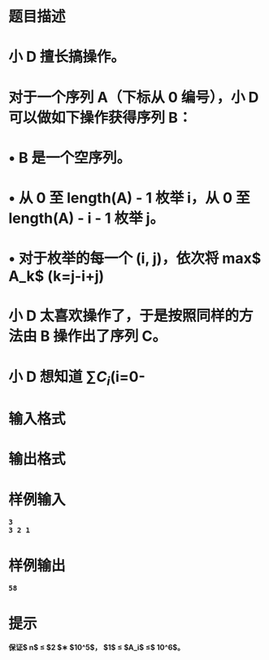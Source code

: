 

# 题目描述



#  



# 小 D 擅长搞操作。



# 对于一个序列 A（下标从 0 编号），小 D 可以做如下操作获得序列 B：



# • B 是一个空序列。



# • 从 0 至 length(A) - 1 枚举 i，从 0 至 length(A) - i - 1 枚举 j。



# • 对于枚举的每一个 (i, j)，依次将 max$ A_k$ (<strong>k=j-i+j)



# 小 D 太喜欢操作了，于是按照同样的方法由 B 操作出了序列 C。



# 小 D 想知道 ∑$C_i$<strong><strong>(i=0-



# 输入格式



# 输出格式



# 样例输入


<pre>3
3 2 1
</pre>

# 样例输出


<pre>58
</pre>

# 提示


<p>
保证$ n$ ≤ $2 $∗ $10^5$， $1$ ≤ $A_i$ ≤$ 10^6$。
</p>
